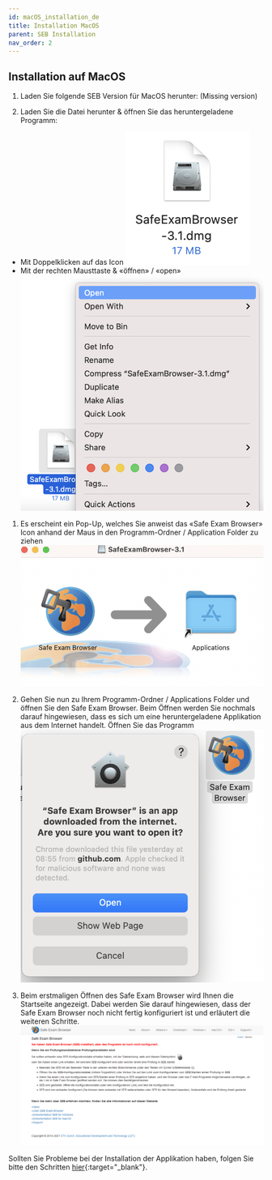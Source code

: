 ```yaml
---
id: macOS_installation_de
title: Installation MacOS
parent: SEB Installation
nav_order: 2
---
```


## Installation auf MacOS

1. Laden Sie folgende SEB Version für MacOS herunter:
(Missing version)

1. Laden Sie die Datei herunter & öffnen Sie das heruntergeladene Programm:
* Mit Doppelklicken auf das Icon 
    [![MacOS-Download-2_1](assets/download-MacOS-step2_1.png)](assets/download-MacOS-step2_1.png)
* Mit der rechten Mausttaste & «öffnen» / «open»
[![MacOS-Download-2_2](assets/download-MacOS-step2_2.png)](assets/download-MacOS-step2_2.png)

1. Es erscheint ein Pop-Up, welches Sie anweist das «Safe Exam Browser» Icon anhand der Maus in den Programm-Ordner / Application Folder zu ziehen 
[![MacOS-Download-3](assets/download-MacOS-step3.png)](assets/download-MacOS-step3.png)

1.	Gehen Sie nun zu Ihrem Programm-Ordner / Applications Folder und öffnen Sie den Safe Exam Browser. Beim Öffnen werden Sie nochmals darauf hingewiesen, dass es sich um eine heruntergeladene Applikation aus dem Internet handelt. Öffnen Sie das Programm
[![MacOS-Download-4](assets/download-MacOS-step4.png)](assets/download-MacOS-step4.png)

1. Beim erstmaligen Öffnen des Safe Exam Browser wird Ihnen die Startseite angezeigt. Dabei werden Sie darauf hingewiesen, dass der Safe Exam Browser noch nicht fertig konfiguriert ist und erläutert die weiteren Schritte. 
[![MacOS-Download-5](assets/download-MacOS-step5.png)](assets/download-MacOS-step5.png)


Sollten Sie Probleme bei der Installation der Applikation haben, folgen Sie bitte den Schritten [hier](https://uzh-oec.github.io/seb/installation_probleme.html){:target="_blank"}.


